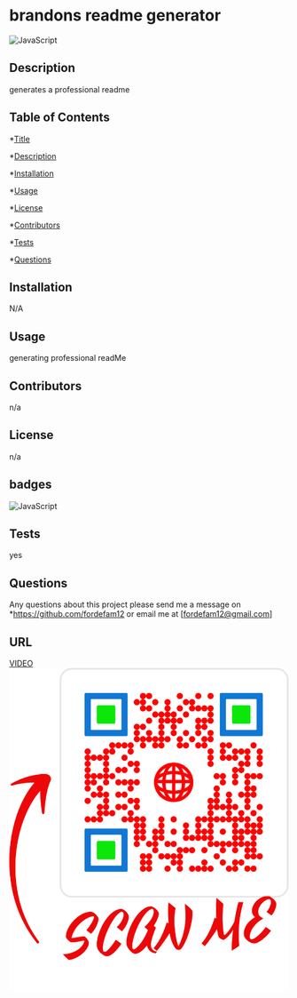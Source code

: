 # brandons readme generator
![JavaScript](https://img.shields.io/badge/JavaScript-100%25-red)
## Description

 generates a professional readme 

## Table of Contents
*[Title](#title)

*[Description](#description)
    
*[Installation](#installation)
    
*[Usage](#usage)
    
*[License](#license)
    
*[Contributors](#contributor)
    
*[Tests](#test)
    
*[Questions](#questions)
    

## Installation

N/A

## Usage

generating professional readMe

## Contributors
n/a

## License
n/a

## badges
![JavaScript](https://img.shields.io/badge/JavaScript-100%25-red)


## Tests
yes

## Questions
Any questions about this project please send me a message on *https://github.com/fordefam12 or email me at [fordefam12@gmail.com]
  

  ## URL 


  [VIDEO](./output/Google.mp4)
![QR code](./output/frame.png)